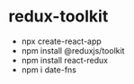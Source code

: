 # redux-toolkit

- npx create-react-app
- npm install @reduxjs/toolkit
- npm install react-redux
- npm i date-fns
